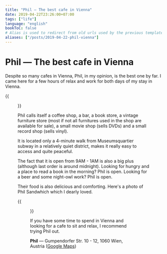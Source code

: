 ```yaml
---
title: "Phil — The best cafe in Vienna"
date: 2019-04-22T23:26:00+07:00
tags: ["life"]
language: "english"
bookToC: false
# Alias is used to redirect from old urls used by the previous template
aliases: ["/posts/2019-04-22-phil-vienna"]
---
```


# Phil — The best cafe in Vienna

Despite so many cafes in Vienna, Phil, in my opinion, is the best one by far. I came here for a few hours of relax and work for both days of my stay in Vienna.

{{<figure src="resources/phil-atmosphere.jpg" title="Phil's atmosphere at night">}}

Phil calls itself a coffee shop, a bar, a book store, a vintage furniture store (most if not all furnitures used in the shop are available for sale), a small movie shop (sells DVDs) and a small record shop (sells vinyl).

It is located only a 4-minute walk from Museumsquartier subway in a relatively quiet district, makes it really easy to access and quite peaceful.

The fact that it is open from 9AM - 1AM is also a big plus (although last order is around midnight). Looking for hungry and a place to read a book in the morning? Phil is open. Looking for a beer and some night-owl work? Phil is open.

Their food is also delicious and comforting. Here's a photo of Phil Sandwhich which I dearly loved.

{{<figure src="resources/phil-sandwich.jpg" title="Phil Sandwich">}}

If you have some time to spend in Vienna and looking for a cafe to sit and relax, I recommend trying Phil out.

<strong>Phil</strong> — Gumpendorfer Str. 10 - 12, 1060 Wien, Austria ([Google Maps](https://goo.gl/maps/hPY9qpCUQ6C36Y8n9))
